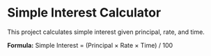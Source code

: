# Simple Interest Calculator

This project calculates simple interest given principal, rate, and time.

**Formula:** Simple Interest = (Principal × Rate × Time) / 100
